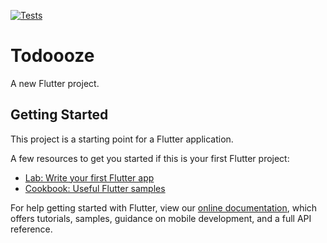 [![Tests](https://github.com/mark-kascheev/todooze/actions/workflows/Tests.yml/badge.svg?branch=develop)](https://github.com/mark-kascheev/todooze/actions/workflows/Tests.yml)
# Todoooze

A new Flutter project.

## Getting Started

This project is a starting point for a Flutter application.

A few resources to get you started if this is your first Flutter project:

- [Lab: Write your first Flutter app](https://flutter.dev/docs/get-started/codelab)
- [Cookbook: Useful Flutter samples](https://flutter.dev/docs/cookbook)

For help getting started with Flutter, view our
[online documentation](https://flutter.dev/docs), which offers tutorials,
samples, guidance on mobile development, and a full API reference.
